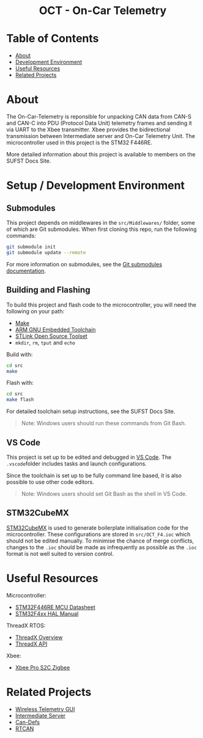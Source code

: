 <h1 align="center"> OCT - On-Car Telemetry </h2>

# Table of Contents

- [About](#about)
- [Development Environment](#development-environment)
- [Useful Resources](#useful-resources)
- [Related Projects](#related-projects)

# About

The On-Car-Telemetry is reponsible for unpacking CAN data from CAN-S and CAN-C into PDU
(Protocol Data Unit) telemetry frames and sending it via UART to the Xbee transmitter.
Xbee provides the bidirectional transmission between Intermediate server and On-Car Telemetry Unit.
The microcontroller used in this project is the STM32 F446RE.

More detailed information about this project is available to members on the
SUFST Docs Site.

# Setup / Development Environment

## Submodules

This project depends on middlewares in the `src/Middlewares/` folder, some of
which are Git submodules. When first cloning this repo, run the following
commands:

```sh
git submodule init
git submodule update --remote
```

For more information on submodules, see the [Git submodules documentation](https://git-scm.com/book/en/v2/Git-Tools-Submodules).

## Building and Flashing

To build this project and flash code to the microcontroller, you will need the
following on your path:

- [Make](https://www.gnu.org/software/make/)
- [ARM GNU Embedded Toolchain](https://developer.arm.com/downloads/-/gnu-rm)
- [STLink Open Source Toolset](https://github.com/stlink-org/stlink)
- `mkdir`, `rm`, `tput` and `echo`

Build with:

```sh
cd src
make
```

Flash with:

```sh
cd src
make flash
```

For detailed toolchain setup instructions, see the SUFST Docs Site.

> Note: Windows users should run these commands from Git Bash.

## VS Code

This project is set up to be edited and debugged in [VS Code](https://code.visualstudio.com).
The `.vscode`folder includes tasks and launch configurations.

Since the toolchain is set up to be fully command line based, it is also
possible to use other code editors.

> Note: Windows users should set Git Bash as the shell in VS Code.

## STM32CubeMX

[STM32CubeMX](https://www.st.com/en/development-tools/stm32cubemx.html) is used
to generate boilerplate initialisation code for the microcontroller. These
configurations are stored in `src/OCT_F4.ioc` which should not be edited manually.
To minimise the chance of merge conflicts, changes to the `.ioc` should be made
as infrequently as possible as the `.ioc` format is not well suited to version
control.

# Useful Resources

Microcontroller:

- [STM32F446RE MCU Datasheet](https://www.st.com/resource/en/datasheet/stm32f446re.pdf)
- [STM32F4xx HAL Manual](https://www.st.com/resource/en/user_manual/um1725-description-of-stm32f4-hal-and-lowlayer-drivers-stmicroelectronics.pdf)

ThreadX RTOS:

- [ThreadX Overview](https://docs.microsoft.com/en-us/azure/rtos/threadx/overview-threadx)
- [ThreadX API](https://docs.microsoft.com/en-us/azure/rtos/threadx/chapter4)

Xbee:

- [Xbee Pro S2C Zigbee](https://www.digi.com/resources/documentation/digidocs/pdfs/90002002.pdf)

# Related Projects

- [Wireless Telemetry GUI](https://github.com/sufst/wireless-telemetry-gui)
- [Intermediate Server](https://github.com/sufst/intermediate-server)
- [Can-Defs](https://github.com/sufst/can-defs)
- [RTCAN](https://github.com/sufst/rtcan)